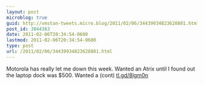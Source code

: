```yaml
---
layout: post
microblog: true
guid: http://vmstan-tweets.micro.blog/2011/02/06/34439934823628801.html
post_id: 3044363
date: 2011-02-06T20:34:54-0600
lastmod: 2011-02-06T20:34:54-0600
type: post
url: /2011/02/06/34439934823628801.html
---
```

Motorola has really let me down this week. Wanted an Atrix until I found out the laptop dock was $500. Wanted a (cont) [tl.gd/8lgm0n](http://tl.gd/8lgm0n)
